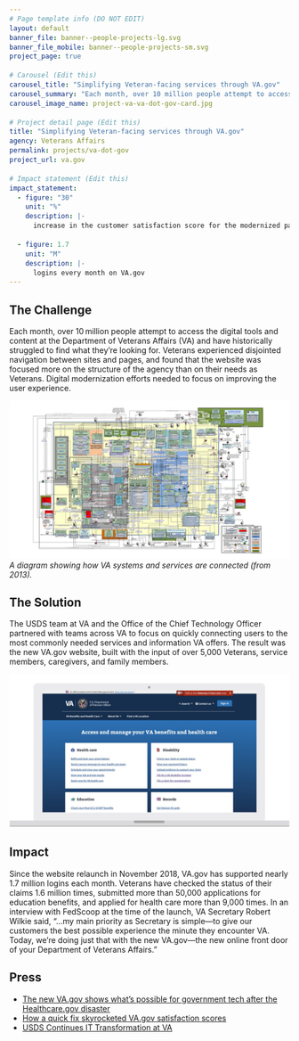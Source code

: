 ```yaml
---
# Page template info (DO NOT EDIT)
layout: default
banner_file: banner--people-projects-lg.svg
banner_file_mobile: banner--people-projects-sm.svg
project_page: true

# Carousel (Edit this)
carousel_title: "Simplifying Veteran‑facing services through VA.gov"
carousel_summary: "Each month, over 10 million people attempt to access the digital tools and content at the Department of Veterans Affairs (VA) and have historically struggled to find what they’re looking for. Digital modernization efforts needed to focus on improving the user experience."
carousel_image_name: project-va-va-dot-gov-card.jpg

# Project detail page (Edit this)
title: "Simplifying Veteran‑facing services through VA.gov"
agency: Veterans Affairs
permalink: projects/va-dot-gov
project_url: va.gov

# Impact statement (Edit this)
impact_statement:
  - figure: "30"
    unit: "%"
    description: |-
      increase in the customer satisfaction score for the modernized pages, from an average of 53 to over 69

  - figure: 1.7
    unit: "M"
    description: |-
      logins every month on VA.gov
---
```


## The Challenge

Each month, over 10 million people attempt to access the digital tools and content at the Department of Veterans Affairs (VA) and have historically struggled to find what they’re looking for. Veterans experienced disjointed navigation between sites and pages, and found that the website was focused more on the structure of the agency than on their needs as Veterans. Digital modernization efforts needed to focus on improving the user experience.

![](../images/project-va-va-dot-gov-page.jpg)
*A diagram showing how VA systems and services are connected (from 2013).*

## The Solution

The USDS team at VA and the Office of the Chief Technology Officer partnered with teams across VA to focus on quickly connecting users to the most commonly needed services and information VA offers. The result was the new VA.gov website, built with the input of over 5,000 Veterans, service members, caregivers, and family members.

![](../images/project-va-va-dot-gov-ui.jpg)

## Impact

Since the website relaunch in November 2018, VA.gov has supported nearly 1.7 million logins each month. Veterans have checked the status of their claims 1.6 million times, submitted more than 50,000 applications for education benefits, and applied for health care more than 9,000 times. In an interview with FedScoop at the time of the launch, VA Secretary Robert Wilkie said, 
“...my main priority as Secretary is simple—to give our customers the best possible experience the minute they encounter VA. Today, we’re doing just that with the new VA.gov—the new online front door of your Department of Veterans Affairs.”

## Press

- [The new VA.gov shows what’s possible for government tech after the Healthcare.gov disaster](https://qz.com/1464919/new-veterans-affairs-site-va-gov-avoids-healthcare-gov-disaster/)
- [How a quick fix skyrocketed VA.gov satisfaction scores](https://www.federaltimes.com/it-networks/2019/02/14/how-a-quick-fix-skyrocketed-vagov-satisfaction-scores/)
- [USDS Continues IT Transformation at VA](https://governmentciomedia.com/usds-continues-it-transformation-va)
